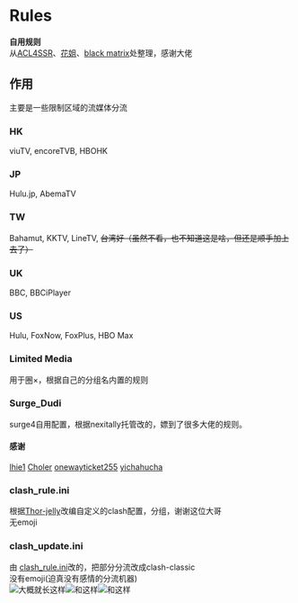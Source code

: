 # Rules
__自用规则__   
从[ACL4SSR](https://github.com/ACL4SSR/ACL4SSR)、[花姐](https://github.com/DivineEngine/Profiles/tree/master/Clash)、[black matrix](https://github.com/blackmatrix7/ios_rule_script)处整理，感谢大佬  
## 作用  
主要是一些限制区域的流媒体分流  
### HK  
viuTV, encoreTVB, HBOHK
### JP  
Hulu.jp, AbemaTV
### TW  
Bahamut, KKTV, LineTV, ~~台湾好（虽然不看，也不知道这是啥，但还是顺手加上去了）~~    
### UK  
BBC, BBCiPlayer  
### US  
Hulu, FoxNow, FoxPlus, HBO Max   
### Limited Media  
用于圈×，根据自己的分组名内置的规则  
### Surge_Dudi  
surge4自用配置，根据nexitally托管改的，嫖到了很多大佬的规则。  
#### 感谢  
[lhie1](https://github.com/lhie1/Rules/tree/master) [Choler](https://github.com/Choler/Surge) [onewayticket255](https://github.com/onewayticket255/Surge-Script) [yichahucha
](https://github.com/yichahucha/surge/tree/master)
### clash_rule.ini  
根据[Thor-jelly](https://github.com/Thor-jelly/MyClashRule)改编自定义的clash配置，分组，谢谢这位大哥     
无emoji
### clash_update.ini  
由 [clash_rule.ini](https://github.com/JessYi228/Something/blob/master/clash_update.ini)改的，把部分分流改成clash-classic  
没有emoji(迫真没有感情的分流机器)  
![大概就长这样](https://github.com/JessYi228/Something/blob/Pictures/smaple1.png)![和这样](https://github.com/JessYi228/Something/blob/Pictures/sample2.png)![和这样](https://github.com/JessYi228/Something/blob/Pictures/sample3.png)


